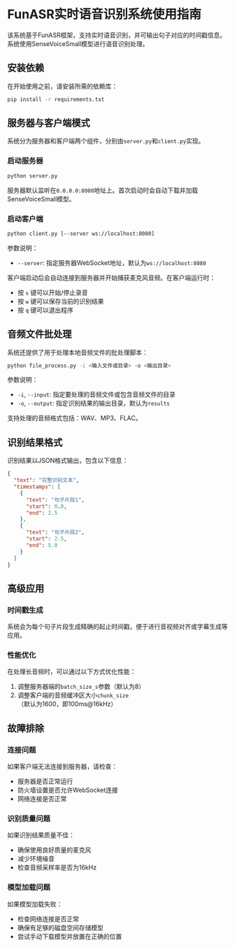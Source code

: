# FunASR实时语音识别系统使用指南

该系统基于FunASR框架，支持实时语音识别，并可输出句子对应的时间戳信息。系统使用SenseVoiceSmall模型进行语音识别处理。

## 安装依赖

在开始使用之前，请安装所需的依赖库：

```bash
pip install -r requirements.txt
```

## 服务器与客户端模式

系统分为服务器和客户端两个组件，分别由`server.py`和`client.py`实现。

### 启动服务器

```bash
python server.py
```

服务器默认监听在`0.0.0.0:8080`地址上。首次启动时会自动下载并加载SenseVoiceSmall模型。

### 启动客户端

```bash
python client.py [--server ws://localhost:8080]
```

参数说明：
- `--server`: 指定服务器WebSocket地址，默认为`ws://localhost:8080`

客户端启动后会自动连接到服务器并开始捕获麦克风音频。在客户端运行时：
- 按 `s` 键可以开始/停止录音
- 按 `w` 键可以保存当前的识别结果
- 按 `q` 键可以退出程序

## 音频文件批处理

系统还提供了用于处理本地音频文件的批处理脚本：

```bash
python file_process.py -i <输入文件或目录> -o <输出目录>
```

参数说明：
- `-i`, `--input`: 指定要处理的音频文件或包含音频文件的目录
- `-o`, `--output`: 指定识别结果的输出目录，默认为`results`

支持处理的音频格式包括：WAV、MP3、FLAC。

## 识别结果格式

识别结果以JSON格式输出，包含以下信息：

```json
{
  "text": "完整识别文本",
  "timestamps": [
    {
      "text": "句子片段1",
      "start": 0.0,
      "end": 2.5
    },
    {
      "text": "句子片段2",
      "start": 2.5,
      "end": 5.0
    }
  ]
}
```

## 高级应用

### 时间戳生成

系统会为每个句子片段生成精确的起止时间戳，便于进行音视频对齐或字幕生成等应用。

### 性能优化

在处理长音频时，可以通过以下方式优化性能：

1. 调整服务器端的`batch_size_s`参数（默认为8）
2. 调整客户端的音频缓冲区大小`chunk_size`（默认为1600，即100ms@16kHz）

## 故障排除

### 连接问题

如果客户端无法连接到服务器，请检查：
- 服务器是否正常运行
- 防火墙设置是否允许WebSocket连接
- 网络连接是否正常

### 识别质量问题

如果识别结果质量不佳：
- 确保使用良好质量的麦克风
- 减少环境噪音
- 检查音频采样率是否为16kHz

### 模型加载问题

如果模型加载失败：
- 检查网络连接是否正常
- 确保有足够的磁盘空间存储模型
- 尝试手动下载模型并放置在正确的位置 
